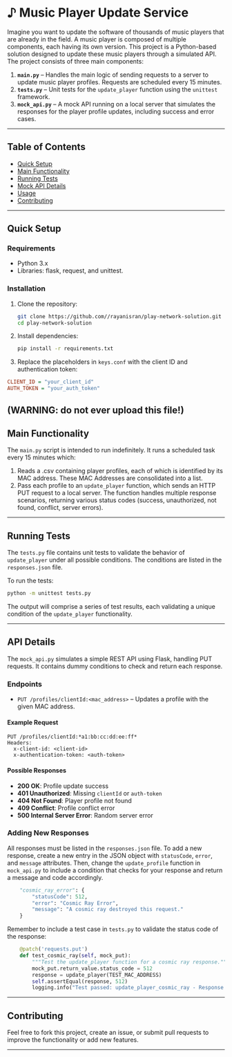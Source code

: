 
# ♪ Music Player Update Service

Imagine you want to update the software of thousands of music players that are already in the field. A music player is composed of multiple components, each having its own version. This project is a Python-based solution designed to update these music players through a simulated API. The project consists of three main components:

1. **`main.py`** – Handles the main logic of sending requests to a server to update music player profiles. Requests are scheduled every 15 minutes.
2. **`tests.py`** – Unit tests for the `update_player` function using the `unittest` framework.
3. **`mock_api.py`** – A mock API running on a local server that simulates the responses for the player profile updates, including success and error cases.

---

## Table of Contents

- [Quick Setup](#quick-setup)
- [Main Functionality](#main-functionality)
- [Running Tests](#running-tests)
- [Mock API Details](#mock-api-details)
- [Usage](#usage)
- [Contributing](#contributing)

---

## Quick Setup

### Requirements

- Python 3.x
- Libraries: flask, request, and unittest.

### Installation

1. Clone the repository:
   ```bash
   git clone https://github.com//rayanisran/play-network-solution.git
   cd play-network-solution
   ```

2. Install dependencies:
   ```bash
   pip install -r requirements.txt
   ```

3. Replace the placeholders in `keys.conf` with the client ID and authentication token:
```ini
CLIENT_ID = "your_client_id"
AUTH_TOKEN = "your_auth_token"
```
(**WARNING**: do not ever upload this file!)
---

## Main Functionality

The `main.py` script is intended to run indefinitely. It runs a scheduled task every 15 minutes which:
 1. Reads a .csv containing player profiles, each of which is identified by its MAC address. These MAC Addresses are consolidated into a list.
 2. Pass each profile to an `update_player` function, which sends an HTTP PUT request to a local server. The function handles multiple response scenarios, returning various status codes (success, unauthorized, not found, conflict, server errors).

---

## Running Tests

The `tests.py` file contains unit tests to validate the behavior of `update_player` under all possible conditions. The conditions are listed in the `responses.json` file.

To run the tests:
   ```bash
   python -m unittest tests.py
   ```

The output will comprise a series of test results,  each validating a unique condition of the `update_player` functionality.

---

## API Details

The `mock_api.py` simulates a simple REST API using Flask, handling PUT requests. It contains dummy conditions to check and return each response.

### Endpoints

- `PUT /profiles/clientId:<mac_address>` – Updates a profile with the given MAC address.

#### Example Request

```http
PUT /profiles/clientId:*a1:bb:cc:dd:ee:ff*
Headers:
  x-client-id: <client-id>
  x-authentication-token: <auth-token>
```

#### Possible Responses

- **200 OK**: Profile update success
- **401 Unauthorized**: Missing `clientId` or `auth-token`
- **404 Not Found**: Player profile not found
- **409 Conflict**: Profile conflict error
- **500 Internal Server Error**: Random server error

###  Adding New Responses

All responses must be listed in the `responses.json` file. To add a new response, create a new entry in the JSON object with `statusCode`, `error`, and `message` attributes. Then, change the `update_profile` function in `mock_api.py` to include a condition that checks for your response and return a message and code accordingly.

```python
    "cosmic_ray_error": {
        "statusCode": 512,
        "error": "Cosmic Ray Error",
        "message": "A cosmic ray destroyed this request."
    }
```

Remember to include a test case in `tests.py` to validate the status code of the response:

```python
    @patch('requests.put')
    def test_cosmic_ray(self, mock_put):
        """Test the update_player function for a cosmic ray response."""
        mock_put.return_value.status_code = 512
        response = update_player(TEST_MAC_ADDRESS)
        self.assertEqual(response, 512)
        logging.info("Test passed: update_player_cosmic_ray - Response was 512")
```
---

## Contributing

Feel free to fork this project, create an issue, or submit pull requests to improve the functionality or add new features.

---